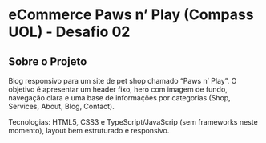 #  eCommerce Paws n’ Play (Compass UOL) - Desafio 02

## Sobre o Projeto

Blog responsivo para um site de pet shop chamado “Paws n’ Play”. O objetivo é apresentar um header fixo, hero com imagem de fundo, navegação clara e uma base de informações por categorias (Shop, Services, About, Blog, Contact).

Tecnologias: HTML5, CSS3 e TypeScript/JavaScrip (sem frameworks neste momento), layout bem estruturado e responsivo.
